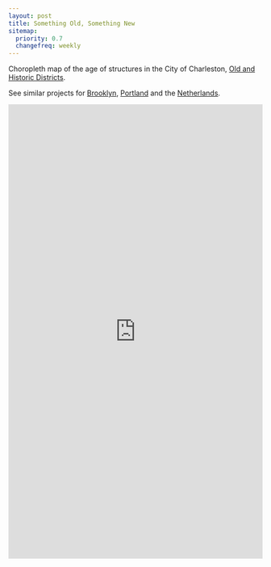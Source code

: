```yaml
---
layout: post
title: Something Old, Something New
sitemap:
  priority: 0.7
  changefreq: weekly
---
```


Choropleth map of the age of structures in the City of Charleston, [Old and Historic Districts](http://www.charleston-sc.gov/DocumentCenter/View/1270).

See similar projects for [Brooklyn](http://bklynr.com/block-by-block-brooklyns-past-and-present/), [Portland](http://www.theatlanticcities.com/neighborhoods/2013/07/vivid-mesmerizing-map-age-buildings-portland/6196/) and the [Netherlands](http://dev.citysdk.waag.org/buildings/).

<iframe width='100%' height='900' src="https://api.mapbox.com/styles/v1/sethrylan/cktp5sr5n0kee17t3bneo23wg.html?title=false&access_token=pk.eyJ1Ijoic2V0aHJ5bGFuIiwiYSI6IlUzM0JHTEEifQ.JYoyI_v_M3aeZTiPD_7KyA&zoomwheel=false#9/37.78/-122.4241" style="border:none;"></iframe>